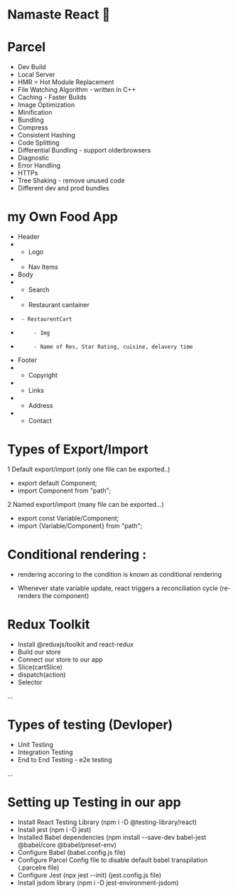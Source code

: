 # Namaste React 🚀


# Parcel
- Dev Build
- Local Server
- HMR = Hot Module Replacement
- File Watching Algorithm - written in C++
- Caching - Faster Builds
- Image Optimization
- Minification
- Bundling
- Compress
- Consistent Hashing
- Code Splitting
- Differential Bundling - support olderbrowsers
- Diagnostic 
- Error Handling
- HTTPs
- Tree Shaking - remove unused code
- Different dev and prod bundles

# my Own Food App

 * Header
 * - Logo
 * - Nav Items
 * Body
 * - Search 
 * - Restaurant cantainer
 *      - RestaurentCart
 *          - Img
 *          - Name of Res, Star Rating, cuisine, delavery time
 * Footer
 * - Copyright
 * - Links
 * - Address
 * - Contact

# Types of Export/Import

1 Default export/import (only one file can be exported..)

- export default Component;
- import Component from "path";

2 Named export/import (many file can be exported...)

- export const Variable/Component; 
- import {Variable/Component} from "path";

# Conditional rendering :
- rendering accoring to the condition is known as conditional rendering

- Whenever state variable update, react triggers a reconciliation cycle (re-renders the component)

# Redux Toolkit
- Install @reduxjs/toolkit and react-redux
- Build our store
- Connect our store to our app
- Slice(cartSlice)
- dispatch(action)
- Selector

...
# Types of testing (Devloper)
- Unit Testing
- Integration Testing
- End to End Testing - e2e testing

...
# Setting up Testing in our app
- Install React Testing Library (npm i -D @testing-library/react)
- Install jest (npm i -D jest)
- Installed Babel dependencies (npm install --save-dev babel-jest @babel/core @babel/preset-env)
- Configure Babel (babel.config.js file)
- Configure Parcel Config file to disable default babel transpilation (.parcelre file)
- Configure Jest (npx jest --init) (jest.config.js file)
- Install jsdom library (npm i -D jest-environment-jsdom)